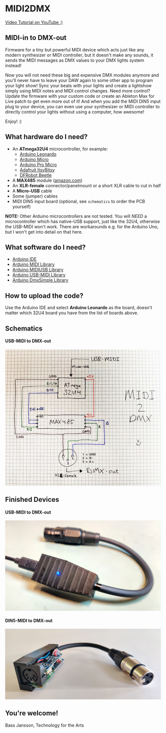 # MIDI2DMX

[Video Tutorial on YouTube :)](https://youtu.be/dqrqfa0cMyE)

## MIDI-in to DMX-out

Firmware for a tiny but powerful MIDI device which acts just like any modern synthesizer or MIDI controller, but it doesn't make any sounds, it sends the MIDI messages as DMX values to your DMX lights system instead!

Now you will not need these big and expensive DMX modules anymore and you'll never have to leave your DAW again to some other app to program your light show! Sync your beats with your lights and create a lightshow simply using MIDI notes and MIDI control changes. Need more control? Update the firmware with your custom code or create an Ableton Max for Live patch to get even more out of it! And when you add the MIDI DIN5 input plug to your device, you can even use your synthesizer or MIDI controller to directly control your lights without using a computer, how awesome!

Enjoy! :)

## What hardware do I need?

- An **ATmega32U4** microcontroller, for example:
    - [Arduino Leonardo](https://docs.arduino.cc/hardware/leonardo)
    - [Arduino Micro](https://store.arduino.cc/products/arduino-micro)
    - [Arduino Pro Micro](https://www.sparkfun.com/products/12640)
    - [Adafruit ItsyBitsy](https://www.adafruit.com/product/3677)
    - [DFRobot Beetle](https://www.dfrobot.com/product-1075.html)
- A **MAX485** module ([amazon.com](https://www.amazon.com/Max485-Chip-RS-485-Module-Raspberry/dp/B00NIOLNAG/ref=sr_1_3?crid=2LWYPWLXT9T3W&keywords=max485&qid=1658936062&sprefix=max48%2Caps%2C170&sr=8-3))
- An **XLR-female** connector/panelmount or a short XLR cable to cut in half
- A **Micro-USB** cable
- Some (jumper) cables
- MIDI DIN5 input board (optional, see `schematics` to order the PCB yourself)

**NOTE:** Other Arduino microcontrollers are not tested. You will _NEED_ a microcontroller which has native-USB support, just like the 32U4, otherwise the USB-MIDI won't work. There are workarounds e.g. for the Arduino Uno, but I won't get into detail on that here.

## What software do I need?

- [Arduino IDE](https://www.arduino.cc/en/software)
- [Arduino MIDI Library](https://github.com/FortySevenEffects/arduino_midi_library)
- [Arduino MIDIUSB Library](https://github.com/arduino-libraries/MIDIUSB)
- [Arduino USB-MIDI Library](https://github.com/lathoub/Arduino-USBMIDI)
- [Arduino DmxSimple Library](https://github.com/PaulStoffregen/DmxSimple)

## How to upload the code?

Use the Arduino IDE and select **Arduino Leonardo** as the board, doesn't matter which 32U4 board you have from the list of boards above.

## Schematics

#### USB-MIDI to DMX-out
![schematic](./images/schematic.jpg)

## Finished Devices

#### USB-MIDI to DMX-out
![device_1](./images/device_1.jpg)
#### DIN5-MIDI to DMX-out
![device_2](./images/device_2.jpg)

## You're welcome!

Bass Jansson, Technology for the Arts
